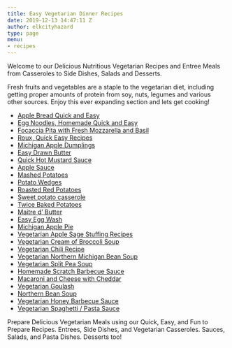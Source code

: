 ```yaml
---
title: Easy Vegetarian Dinner Recipes
date: 2019-12-13 14:47:11 Z
author: elkcityhazard
type: page
menu:
- recipes
---
```


Welcome to our Delicious Nutritious Vegetarian Recipes and Entree Meals from Casseroles to Side Dishes, Salads and Desserts.

Fresh fruits and vegetables are a staple to the vegetarian diet, including getting proper amounts of protein from soy, nuts, legumes and various other sources. Enjoy this ever expanding section and lets get cooking!

  * [Apple Bread Quick and Easy][1]
  * [Egg Noodles, Homemade Quick and Easy][2]
  * [Focaccia Pita with Fresh Mozzarella and Basil][3]
  * [Roux, Quick Easy Recipes][4]
  * [Michigan Apple Dumplings][5]
  * [Easy Drawn Butter][6]
  * [Quick Hot Mustard Sauce][7]
  * [Apple Sauce][8]
  * [Mashed Potatoes][9]
  * [Potato Wedges][10]
  * [Roasted Red Potatoes][11]
  * [Sweet potato casserole][12]
  * [Twice Baked Potatoes][13]
  * [Maitre d&#8217; Butter][14]
  * [Easy Egg Wash][15]
  * [Michigan Apple Pie][16]
  * [Vegetarian Apple Sage Stuffing Recipes][17]
  * [Vegetarian Cream of Broccoli Soup][18]
  * [Vegetarian Chili Recipe][19]
  * [Vegetarian Northern Michigan Bean Soup][20]
  * [Vegetarian Split Pea Soup][21]
  * [Homemade Scratch Barbecue Sauce][22]
  * [Macaroni and Cheese with Cheddar][23]
  * [Vegetarian Goulash][24]
  * [Northern Bean Soup][20]
  * [Vegetarian Honey Barbecue Sauce][25]
  * [Vegetarian Spaghetti / Pasta Sauce][26]

Prepare Delicious Vegetarian Meals using our Quick, Easy, and Fun to Prepare Recipes. Entrees, Side Dishes, and Vegetarian Casseroles. Sauces, Salads, and Pasta Dishes. Desserts too!

 [1]: /wordpress/index.php/easy-breakfast-recipes/apple-bread/
 [2]: /wordpress/index.php/chef-franks-seasoning-recipes/quick-and-easy-egg-noodle-recipe/
 [3]: /wordpress/index.php/appetizers/focaccia-pizza-vegetarian-pita-bread-and-fresh-mozzarella/
 [4]: /wordpress/index.php/easy-vegetarian-dinner-recipes/how-to-make-roux/
 [5]: /wordpress/index.php/easy-vegetarian-dinner-recipes/easy-apple-dumplings/
 [6]: /wordpress/index.php/appetizers/easy-drawn-butter-clarified-butter-recipe/
 [7]: /wordpress/index.php/appetizers/hot-mustard-sauce-recipe/
 [8]: /wordpress/index.php/recipes-for-special-occasions-and-events/michigan-apple-sauce/
 [9]: /wordpress/index.php/recipes-for-special-occasions-and-events/homemade-mashed-potatoes-recipe/
 [10]: /wordpress/index.php/chef-franks-seasoning-recipes/simple-and-tasty-potato-wedges/
 [11]: /wordpress/index.php/recipes-for-special-occasions-and-events/roasted-red-potatoes-recipe/
 [12]: /wordpress/index.php/recipes-for-special-occasions-and-events/healthy-sweet-potato-casserole/
 [13]: /wordpress/index.php/recipes-for-special-occasions-and-events/easy-twice-baked-potato/
 [14]: /wordpress/index.php/grilling-cookouts-and-barbecues/maitre-d-butter/
 [15]: /wordpress/index.php/easy-vegetarian-dinner-recipes/how-to-make-an-egg-wash/
 [16]: /wordpress/index.php/easy-vegetarian-dinner-recipes/easy-apple-pie/
 [17]: /wordpress/index.php/recipes-for-special-occasions-and-events/michigan-apple-sage-stuffing/
 [18]: /wordpress/index.php/easy-vegetarian-dinner-recipes/cream-of-broccoli-soup-recipe/
 [19]: /wordpress/index.php/easy-vegetarian-dinner-recipes/vegetarian-chili-recipe/
 [20]: /wordpress/index.php/easy-vegetarian-dinner-recipes/vegetarian-northern-michigan-bean-soup/
 [21]: /wordpress/index.php/easy-vegetarian-dinner-recipes/vegetarian-split-pea-soup/
 [22]: /wordpress/index.php/appetizers/homemade-barbecue-sauce-recipe-with-red-wine/
 [23]: /wordpress/index.php/institutional-recipes-for-200/macaroni-and-cheese-recipe-for-200/
 [24]: /wordpress/index.php/chef-franks-seasoning-recipes/simple-vegetarian-goulash/
 [25]: /wordpress/index.php/chef-franks-seasoning-recipes/vegetarian-honey-barbecue-sauce/
 [26]: /wordpress/index.php/easy-vegetarian-dinner-recipes/vegetarian-spaghetti-recipe/